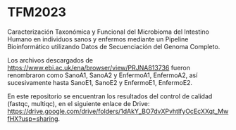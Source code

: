 # TFM2023
Caracterización Taxonómica y Funcional del Microbioma del Intestino Humano en individuos sanos y enfermos mediante un Pipeline Bioinformático utilizando Datos de Secuenciación del Genoma Completo.

Los archivos descargados de https://www.ebi.ac.uk/ena/browser/view/PRJNA813736 fueron renombraron como SanoA1, SanoA2 y EnfermoA1, EnfermoA2, así sucesivamente hasta SanoE1, SanoE2 y EnfermoE1, EnfermoE2.

En este repositorio se encuentran los resultados del control de calidad (fastqc, multiqc), en el siguiente enlace de Drive: https://drive.google.com/drive/folders/1dAkY_BO7dvXPvhtlfyOcEcXXqt_MwfHX?usp=sharing.
